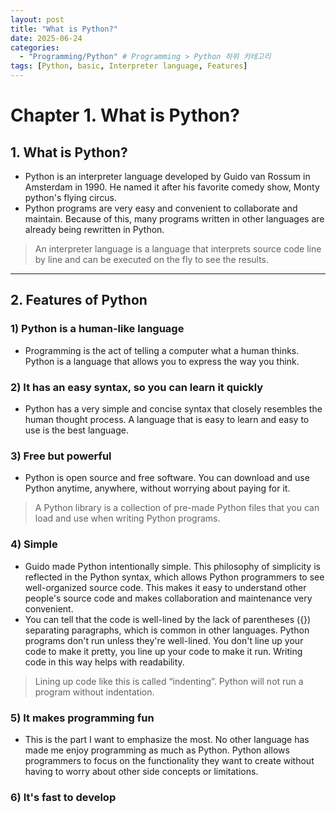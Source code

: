 ```yaml
---
layout: post
title: "What is Python?"
date: 2025-06-24 
categories:
  - "Programming/Python" # Programming > Python 하위 카테고리
tags: [Python, basic, Interpreter language, Features]
---
```

# Chapter 1. What is Python?         
## 1. What is Python?
- Python is an interpreter language developed by Guido van Rossum in Amsterdam in 1990. He named it after his favorite comedy show, Monty python's flying circus.     
- Python programs are very easy and convenient to collaborate and maintain. Because of this, many programs written in other languages are already being rewritten in Python.      
> An interpreter language is a language that interprets source code line by line and can be executed on the fly to see the results.     

---
## 2. Features of Python
### 1) Python is a human-like language
- Programming is the act of telling a computer what a human thinks. Python is a language that allows you to express the way you think.     
### 2) It has an easy syntax, so you can learn it quickly
-  Python has a very simple and concise syntax that closely resembles the human thought process. A language that is easy to learn and easy to use is the best language.     
### 3) Free but powerful
- Python is open source and free software. You can download and use Python anytime, anywhere, without worrying about paying for it.     
> A Python library is a collection of pre-made Python files that you can load and use when writing Python programs.           
### 4) Simple
- Guido made Python intentionally simple.  This philosophy of simplicity is reflected in the Python syntax, which allows Python programmers to see well-organized source code. This makes it easy to understand other people's source code and makes collaboration and maintenance very convenient.      
- You can tell that the code is well-lined by the lack of parentheses ({}) separating paragraphs, which is common in other languages. Python programs don't run unless they're well-lined. You don't line up your code to make it pretty, you line up your code to make it run. Writing code in this way helps with readability.      
> Lining up code like this is called “indenting”. Python will not run a program without indentation.             
### 5) It makes programming fun
- This is the part I want to emphasize the most. No other language has made me enjoy programming as much as Python. Python allows programmers to focus on the functionality they want to create without having to worry about other side concepts or limitations.        
### 6) It's fast to develop
